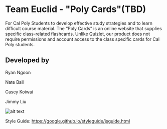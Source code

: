 # Team Euclid - "Poly Cards"(TBD)

For Cal Poly Students to develop effective study strategies and to learn difficult course material. The “Poly Cards” is an online website that supplies specific class-related flashcards. Unlike Quizlet, our product does not require permissions and account access to the class specific cards for Cal Poly students.

## Developed by

Ryan Ngoon

Nate Ball

Casey Koiwai

Jimmy Liu

![alt text](https://github.com/Reallife101/CSC-307-Team-Euclid/blob/master/System%20Architecture.png "System Architecture")

Style Guide: https://google.github.io/styleguide/jsguide.html
